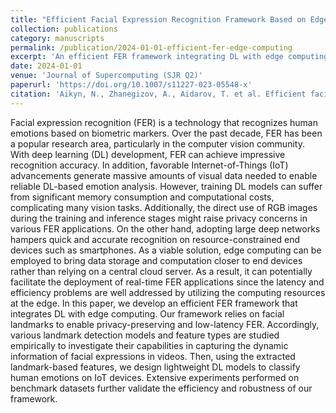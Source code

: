 ```yaml
---
title: "Efficient Facial Expression Recognition Framework Based on Edge Computing" 
collection: publications 
category: manuscripts 
permalink: /publication/2024-01-01-efficient-fer-edge-computing 
excerpt: 'An efficient FER framework integrating DL with edge computing for privacy-preserving, low-latency applications.' 
date: 2024-01-01 
venue: 'Journal of Supercomputing (SJR Q2)' 
paperurl: 'https://doi.org/10.1007/s11227-023-05548-x' 
citation: 'Aikyn, N., Zhanegizov, A., Aidarov, T. et al. Efficient facial expression recognition framework based on edge computing. <i>J Supercomput<i> 80, 1935–1972 (2024). https://doi.org/10.1007/s11227-023-05548-x'
---
```


Facial expression recognition (FER) is a technology that recognizes human emotions based on biometric markers. Over the past decade, FER has been a popular research area, particularly in the computer vision community. With deep learning (DL) development, FER can achieve impressive recognition accuracy. In addition, favorable Internet-of-Things (IoT) advancements generate massive amounts of visual data needed to enable reliable DL-based emotion analysis. However, training DL models can suffer from significant memory consumption and computational costs, complicating many vision tasks. Additionally, the direct use of RGB images during the training and inference stages might raise privacy concerns in various FER applications. On the other hand, adopting large deep networks hampers quick and accurate recognition on resource-constrained end devices such as smartphones. As a viable solution, edge computing can be employed to bring data storage and computation closer to end devices rather than relying on a central cloud server. As a result, it can potentially facilitate the deployment of real-time FER applications since the latency and efficiency problems are well addressed by utilizing the computing resources at the edge. In this paper, we develop an efficient FER framework that integrates DL with edge computing. Our framework relies on facial landmarks to enable privacy-preserving and low-latency FER. Accordingly, various landmark detection models and feature types are studied empirically to investigate their capabilities in capturing the dynamic information of facial expressions in videos. Then, using the extracted landmark-based features, we design lightweight DL models to classify human emotions on IoT devices. Extensive experiments performed on benchmark datasets further validate the efficiency and robustness of our framework.
